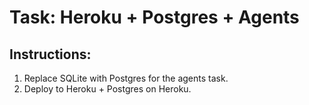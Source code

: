 # Task: Heroku + Postgres + Agents

## Instructions:
1. Replace SQLite with Postgres for the agents task.
2. Deploy to Heroku + Postgres on Heroku.


